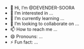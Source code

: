 - 👋 Hi, I’m @DEVENDER-SOORA
- 👀 I’m interested in ...
- 🌱 I’m currently learning ...
- 💞️ I’m looking to collaborate on ...
- 📫 How to reach me ...
- 😄 Pronouns: ...
- ⚡ Fun fact: ...

<!---
DEVENDER-SOORA/DEVENDER-SOORA is a ✨ special ✨ repository because its `README.md` (this file) appears on your GitHub profile.
You can click the Preview link to take a look at your changes.
--->
